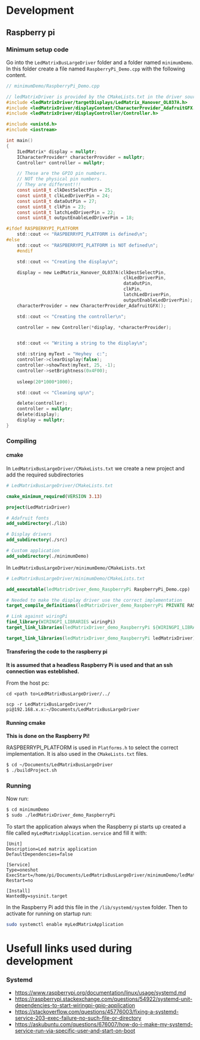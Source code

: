# Development

## Raspberry pi
### Minimum setup code
Go into the `LedMatrixBusLargeDriver` folder and a folder named `minimumDemo`. In this folder create a file named `RaspberryPi_Demo.cpp` with the following content.

```c
// minimumDemo/RaspberryPi_Demo.cpp

// ledMatrixDriver is provided by the CMakeLists.txt in the driver source
#include <ledMatrixDriver/targetDisplays/LedMatrix_Hanover_OL037A.h>
#include <ledMatrixDriver/displayContent/CharacterProvider_AdafruitGFX.h>
#include <ledMatrixDriver/displayController/Controller.h>

#include <unistd.h>
#include <iostream>

int main()
{
    ILedMatrix* display = nullptr;
    ICharacterProvider* characterProvider = nullptr;
    Controller* controller = nullptr;

    // These are the GPIO pin numbers.
    // NOT the physical pin numbers.
    // They are different!!!
    const uint8_t clkDestSelectPin = 25;
    const uint8_t clkLedDriverPin = 24;
    const uint8_t dataOutPin = 27;
    const uint8_t clkPin = 23;
    const uint8_t latchLedDriverPin = 22;
    const uint8_t outputEnableLedDriverPin = 18;

#ifdef RASPBERRYPI_PLATFORM
    std::cout << "RASPBERRYPI_PLATFORM is defined\n";
#else
    std::cout << "RASPBERRYPI_PLATFORM is NOT defined\n";
    #endif 

    std::cout << "Creating the display\n";

    display = new LedMatrix_Hanover_OL037A(clkDestSelectPin,
                                            clkLedDriverPin,
                                            dataOutPin,
                                            clkPin,
                                            latchLedDriverPin,
                                            outputEnableLedDriverPin);
    characterProvider = new CharacterProvider_AdafruitGFX();

    std::cout << "Creating the controller\n";

    controller = new Controller(*display, *characterProvider);


    std::cout << "Writing a string to the display\n";

    std::string myText = "Heyhey  c:";
    controller->clearDisplay(false);
    controller->showText(myText, 25, -1);
    controller->setBrightness(0x4F00);
 
    usleep(20*1000*1000);

    std::cout << "Cleaning up\n";

    delete(controller);
    controller = nullptr;
    delete(display);
    display = nullptr;
} 
```
### Compiling
#### cmake
In `LedMatrixBusLargeDriver/CMakeLists.txt` we create a new project and add the required subdirectories

```cmake
# LedMatrixBusLargeDriver/CMakeLists.txt

cmake_minimum_required(VERSION 3.13)

project(LedMatrixDriver)

# Adafruit fonts
add_subdirectory(./lib)

# Display drivers
add_subdirectory(./src)

# Custom application
add_subdirectory(./minimumDemo)
```

In `LedMatrixBusLargeDriver/minimumDemo/CMakeLists.txt`

```cmake
# LedMatrixBusLargeDriver/minimumDemo/CMakeLists.txt

add_executable(ledMatrixDriver_demo_RaspberryPi RaspberryPi_Demo.cpp)

# Needed to make the display driver use the correct implementation
target_compile_definitions(ledMatrixDriver_demo_RaspberryPi PRIVATE RASPBERRYPI_PLATFORM)

# Link against wiringPi
find_library(WIRINGPI_LIBRARIES wiringPi)
target_link_libraries(ledMatrixDriver_demo_RaspberryPi ${WIRINGPI_LIBRARIES})

target_link_libraries(ledMatrixDriver_demo_RaspberryPi ledMatrixDriver)
```

#### Transfering the code to the raspberry pi
**It is assumed that a headless Raspberry Pi is used and that an ssh connection was esteblished.**

From the host pc:

```
cd <path to>LedMatrixBusLargeDriver/../

scp -r LedMatrixBusLargeDriver/* pi@192.168.x.x:~/Documents/LedMatrixBusLargeDriver
```

#### Running cmake
**This is done on the Raspberry Pi!**

RASPBERRYPI_PLATFORM is used in `Platforms.h` to select the correct implementation. It is also used in the `CMakeLists.txt` files.
```sh
$ cd ~/Documents/LedMatrixBusLargeDriver
$ ./buildProject.sh
```

### Running
Now run:
```sh
$ cd minimumDemo
$ sudo ./ledMatrixDriver_demo_RaspberryPi
```

To start the application always when the Raspberry pi starts up created a file called `myLedMatrixApplication.service` and fill it with:
```
[Unit]
Description=Led matrix application
DefaultDependencies=false

[Service]
Type=oneshot
ExecStart=/home/pi/Documents/LedMatrixBusLargeDriver/minimumDemo/ledMatrixDriver_demo_RaspberryPi
Restart=no

[Install]
WantedBy=sysinit.target
```

In the Raspberry Pi add this file in the `/lib/systemd/system` folder. Then to activate for running on startup run:

```sh
sudo systemctl enable myLedMatrixApplication
```

# Usefull links used during development
### Systemd
- https://www.raspberrypi.org/documentation/linux/usage/systemd.md
- https://raspberrypi.stackexchange.com/questions/54922/systemd-unit-dependencies-to-start-wiringpi-gpio-application
- https://stackoverflow.com/questions/45776003/fixing-a-systemd-service-203-exec-failure-no-such-file-or-directory
- https://askubuntu.com/questions/676007/how-do-i-make-my-systemd-service-run-via-specific-user-and-start-on-boot
